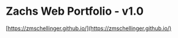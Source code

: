 # Zachs Web Portfolio - v1.0
[https://zmschellinger.github.io/](https://zmschellinger.github.io/)



